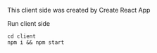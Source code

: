This client side was created by Create React App

Run client side
```
cd client
npm i && npm start
```
